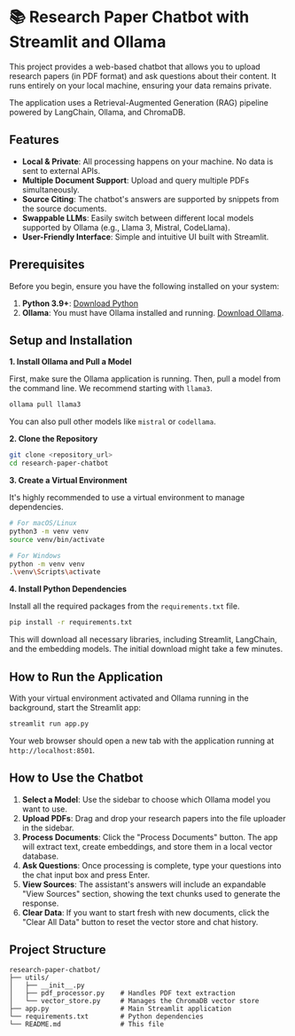 # 📚 Research Paper Chatbot with Streamlit and Ollama

This project provides a web-based chatbot that allows you to upload research papers (in PDF format) and ask questions about their content. It runs entirely on your local machine, ensuring your data remains private.

The application uses a Retrieval-Augmented Generation (RAG) pipeline powered by LangChain, Ollama, and ChromaDB.

## Features

-   **Local & Private**: All processing happens on your machine. No data is sent to external APIs.
-   **Multiple Document Support**: Upload and query multiple PDFs simultaneously.
-   **Source Citing**: The chatbot's answers are supported by snippets from the source documents.
-   **Swappable LLMs**: Easily switch between different local models supported by Ollama (e.g., Llama 3, Mistral, CodeLlama).
-   **User-Friendly Interface**: Simple and intuitive UI built with Streamlit.

## Prerequisites

Before you begin, ensure you have the following installed on your system:

1.  **Python 3.9+**: [Download Python](https://www.python.org/downloads/)
2.  **Ollama**: You must have Ollama installed and running. [Download Ollama](https://ollama.com/).

## Setup and Installation

**1. Install Ollama and Pull a Model**

First, make sure the Ollama application is running. Then, pull a model from the command line. We recommend starting with `llama3`.

```bash
ollama pull llama3
```

You can also pull other models like `mistral` or `codellama`.

**2. Clone the Repository**

```bash
git clone <repository_url>
cd research-paper-chatbot
```

**3. Create a Virtual Environment**

It's highly recommended to use a virtual environment to manage dependencies.

```bash
# For macOS/Linux
python3 -m venv venv
source venv/bin/activate

# For Windows
python -m venv venv
.\venv\Scripts\activate
```

**4. Install Python Dependencies**

Install all the required packages from the `requirements.txt` file.

```bash
pip install -r requirements.txt
```

This will download all necessary libraries, including Streamlit, LangChain, and the embedding models. The initial download might take a few minutes.

## How to Run the Application

With your virtual environment activated and Ollama running in the background, start the Streamlit app:

```bash
streamlit run app.py
```

Your web browser should open a new tab with the application running at `http://localhost:8501`.

## How to Use the Chatbot

1.  **Select a Model**: Use the sidebar to choose which Ollama model you want to use.
2.  **Upload PDFs**: Drag and drop your research papers into the file uploader in the sidebar.
3.  **Process Documents**: Click the "Process Documents" button. The app will extract text, create embeddings, and store them in a local vector database.
4.  **Ask Questions**: Once processing is complete, type your questions into the chat input box and press Enter.
5.  **View Sources**: The assistant's answers will include an expandable "View Sources" section, showing the text chunks used to generate the response.
6.  **Clear Data**: If you want to start fresh with new documents, click the "Clear All Data" button to reset the vector store and chat history.

## Project Structure

```
research-paper-chatbot/
├── utils/
│   ├── __init__.py
│   ├── pdf_processor.py    # Handles PDF text extraction
│   └── vector_store.py     # Manages the ChromaDB vector store
├── app.py                  # Main Streamlit application
└── requirements.txt        # Python dependencies
└── README.md               # This file
```
